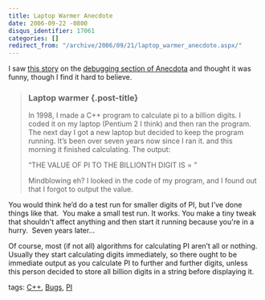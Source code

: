 ```yaml
---
title: Laptop Warmer Anecdote
date: 2006-09-22 -0800
disqus_identifier: 17061
categories: []
redirect_from: "/archive/2006/09/21/laptop_warmer_anecdote.aspx/"
---
```


I saw [this story](http://www.qdb.us/53151) on the [debugging section of
Anecdota](http://www.anecdota.org/debugging/) and thought it was funny,
though I find it hard to believe.

> ### Laptop warmer {.post-title}
>
> In 1998, I made a C++ program to calculate pi to a billion digits. I
> coded it on my laptop (Pentium 2 I think) and then ran the program.
> The next day I got a new laptop but decided to keep the program
> running. It’s been over seven years now since I ran it. and this
> morning it finished calculating. The output:
>
> “THE VALUE OF PI TO THE BILLIONTH DIGIT IS = ”
>
> Mindblowing eh? I looked in the code of my program, and I found out
> that I forgot to output the value.

You would think he’d do a test run for smaller digits of PI, but I’ve
done things like that.  You make a small test run. It works. You make a
tiny tweak that shouldn't affect anything and then start it running
because you're in a hurry.  Seven years later...

Of course, most (if not all) algorithms for calculating PI aren’t all or
nothing.  Usually they start calculating digits immediately, so
there ought to be immediate output as you calculate PI to further and
further digits, unless this person decided to store all billion digits
in a string before displaying it.

tags: [C++](http://technorati.com/tag/C%2B%2B),
[Bugs](http://technorati.com/tag/Bugs),
[PI](http://technorati.com/tag/PI)

